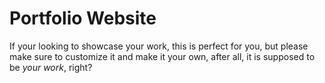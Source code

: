 Portfolio Website
==============

If your looking to showcase your work, this is perfect for you, but please make sure to customize it and make it your own, after all, it is supposed to be _your work_, right?
